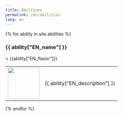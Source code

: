 ```yaml
---
title: Abilities
permalink: /en/abilities
lang: en
---
```

{% for ability in site.abilities %}
<h3 id = '{{ability.tile_id}}'>{{ ability["EN_name"] }}</h3>
> {{ability["EN_flavor"]}}
<table>
    <tr>
        <td width = '100'>
            <img width = '100' height = '100' src = '{{site.baseurl}}{{ ability.image }}' />
        </td>
        <td>{{ ability["EN_description"] }}</td>
    </tr>
</table>
{% endfor %}


